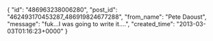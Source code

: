  {
   "id": "486963238006280",
   "post_id": "462493170453287_486919824677288",
   "from_name": "Pete Daoust",
   "message": "fuk...I was going to write it....",
   "created_time": "2013-03-03T01:16:23+0000"
 }
